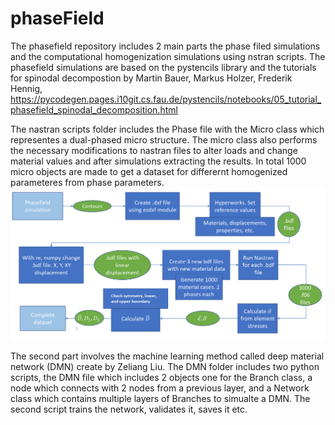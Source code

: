 # phaseField
The phasefield repository includes 2 main parts the phase filed simulations and the computational homogenization simulations using nstran scripts.
The phasefield simulations are based on the pystencils library and the tutorials for spinodal decompostion by Martin Bauer, Markus Holzer, Frederik Hennig, https://pycodegen.pages.i10git.cs.fau.de/pystencils/notebooks/05_tutorial_phasefield_spinodal_decomposition.html

The nastran scripts folder includes the Phase file with the Micro class which representes a dual-phased micro structure.
The micro class also performs the necessary modifications to nastran files to alter loads and change material values and after simulations extracting the results.
In total 1000 micro objects are made to get a dataset for differernt homogenized parameteres from phase parameters. 
![Alt text](/flowchart_dataset.PNG "Flowchart")

The second part involves the machine learning method called deep material network (DMN) create by Zeliang Liu. The DMN folder includes two python scripts, the DMN file which includes 2 objects one for the Branch class, a node which connects with 2 nodes from a previous layer, and a Network class which contains multiple layers of Branches to simualte a DMN.
The second script trains the network, validates it, saves it etc. 
